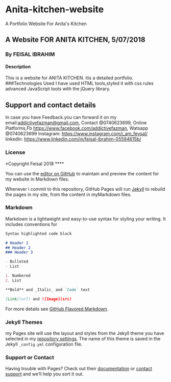 # Anita-kitchen-website
A Portfolio Website For Anita's Kitchen
## A Website FOR ANITA KITCHEN, 5/07/2018
### By **FEISAL IBRAHIM**
#### Description
This is a website for ANITA KITCHEN. itis a detailed portfolio.
###Technologies Used
I have used HTML tools,styled it with css rules advanced JavaScript tools with the jQuery library.
## Support and contact details
In case you have Feedback.you can forward it on my email:addictivefazman@gmail.com,
Contact @0740623699,
Online Platforms,Fb https://www.facebook.com/addictivefazman,
                Watsapp @0740623699   Instagram: https://www.instagram.com/i_am_feysal/
                linkedln: https://www.linkedin.com/in/feisal-ibrahim-05594615b/

### License
*Copyright Feisal 2018 ****



You can use the [editor on GitHub]() to maintain and preview the content for my website in Markdown files.

Whenever i commit to this repository, GitHub Pages will run [Jekyll](https://jekyllrb.com/) to rebuild the pages in my site, from the content in myMarkdown files.

### Markdown

Markdown is a lightweight and easy-to-use syntax for styling your writing. It includes conventions for

```markdown
Syntax highlighted code block

# Header 1
## Header 2
### Header 3

- Bulleted
- List

1. Numbered
2. List

**Bold** and _Italic_ and `Code` text

[Link](url) and ![Image](src)
```

For more details see [GitHub Flavored Markdown](https://guides.github.com/features/mastering-markdown/).

### Jekyll Themes

my Pages site will use the layout and styles from the Jekyll theme you have selected in my [repository settings](). The name of this theme is saved in the Jekyll `_config.yml` configuration file.

### Support or Contact

Having trouble with Pages? Check out their [documentation](https://help.github.com/categories/github-pages-basics/) or [contact support](https://github.com/contact) and we’ll help you sort it out.

